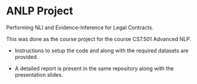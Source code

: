 # ANLP Project

Performing NLI and Evidence-Inference for Legal Contracts.

This was done as the course project for the course CS7.501 Advanced NLP.

- Instructions to setup the code and along with the required datasets are provided.

- A detailed report is present in the same repository along with the presentation slides.